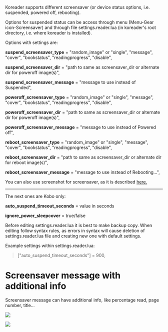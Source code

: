 Koreader supports different screensaver (or device status options, i.e. suspended, powered off, rebooting).

Options for suspended status can be access through menu (Menu-Gear icon-Screensaver) and through file settings.reader.lua (in koreader's root directory, i.e. where koreader is installed).

Options with settings are:

**suspend_screensaver_type** = "random_image" or "single", "message", "cover", "bookstatus", "readingprogress", "disable",

**suspend_screensaver_dir** = "path to same as screensaver_dir or alternate dir for poweroff image(s)",

**suspend_screensaver_message** = "message to use instead of Suspended",

**poweroff_screensaver_type** = "random_image" or "single", "message", "cover", "bookstatus", "readingprogress", "disable",

**poweroff_screensaver_dir** = "path to same as screensaver_dir or alternate dir for poweroff image(s)",

**poweroff_screensaver_message** = "message to use instead of Powered off",

**reboot_screensaver_type** = "random_image" or "single", "message", "cover", "bookstatus", "readingprogress", "disable",

**reboot_screensaver_dir** = "path to same as screensaver_dir or alternate dir for reboot image(s)",

**reboot_screensaver_message** = "message to use instead of Rebooting...",

You can also use screenshot for screensaver, as it is described [here.](https://github.com/koreader/koreader/pull/4113)


***

The next ones are Kobo only:

**auto_suspend_timeout_seconds** = value in seconds

**ignore_power_sleepcover** = true/false

Before editing settings.reader.lua it is best to make backup copy. When editing follow syntax rules, as errors in syntax will cause deletion of settings.reader.lua file and creating new one with default settings.

Example settings within settings.reader.lua:

> ["auto_suspend_timeout_seconds"] = 900,

# Screensaver message with additional info

Screensaver message can have additional info, like percentage read, page number, title...

![](https://user-images.githubusercontent.com/52647914/61449321-38caba80-a987-11e9-927a-ad8833f1389d.png)

![](https://user-images.githubusercontent.com/52647914/61422734-9509ec00-a93f-11e9-93e4-0202877a1f2a.jpg)